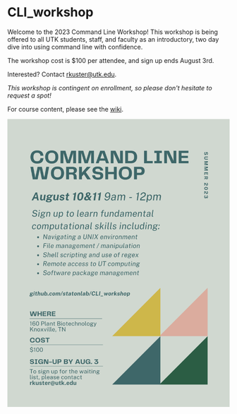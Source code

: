 # CLI_workshop

Welcome to the 2023 Command Line Workshop! This workshop is being offered to all UTK students, staff, and faculty as an introductory, two day dive into using command line with confidence.

The workshop cost is $100 per attendee, and sign up ends August 3rd.

Interested? Contact rkuster@utk.edu.

*This workshop is contingent on enrollment, so please don't hesitate to request a spot!*

For course content, please see the [wiki](https://github.com/statonlab/CLI_workshop/wiki).

![flyer](images/command_line_workshop.png)
